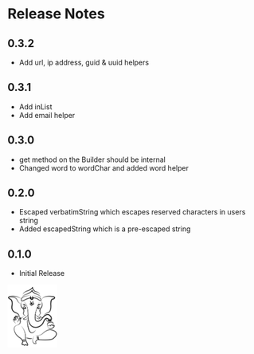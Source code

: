 Release Notes
=============

## 0.3.2
* Add url, ip address, guid & uuid helpers

## 0.3.1
* Add inList
* Add email helper 

## 0.3.0
* get method on the Builder should be internal
* Changed word to wordChar and added word helper

## 0.2.0
* Escaped verbatimString which escapes reserved characters in users string
* Added escapedString which is a pre-escaped string

## 0.1.0
* Initial Release

<img src="./ganapati.png" width="100" />
